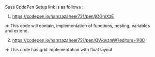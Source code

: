 Sass CodePen Setup link is as follows :

1. https://codepen.io/hamzazaheer721/pen/jOGmXzE

=> This code will contain, implementation of functions, nesting, variables and extend.

2. https://codepen.io/hamzazaheer721/pen/QWqvzmW?editors=1100

=> This code has grid implementation with float layout
